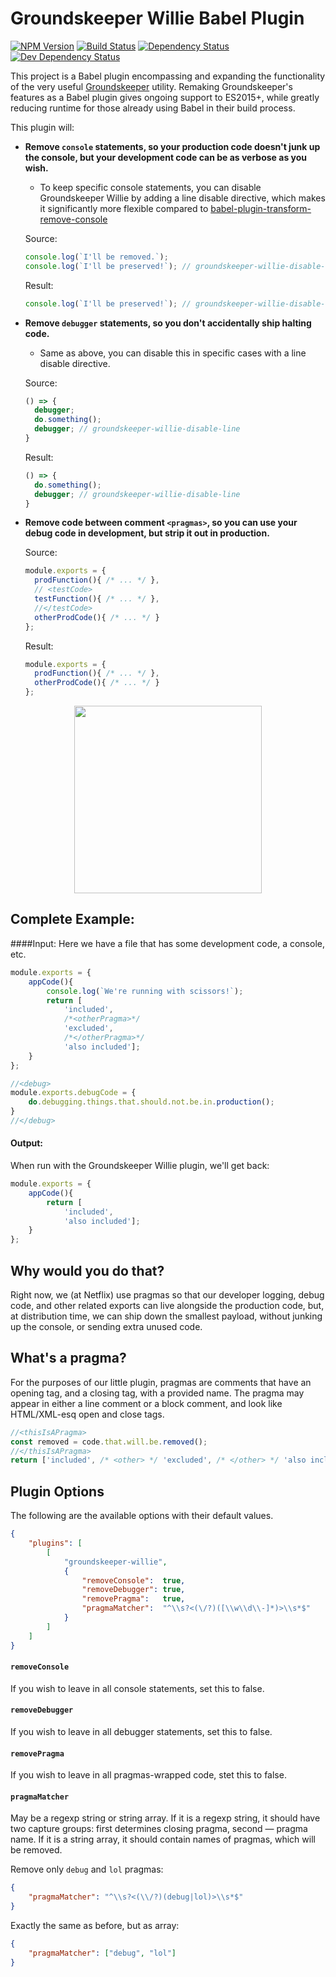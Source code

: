 Groundskeeper Willie Babel Plugin
====================================
[![NPM Version](https://badge.fury.io/js/babel-plugin-groundskeeper-willie.svg)](https://badge.fury.io/js/babel-plugin-groundskeeper-willie)
[![Build Status](https://travis-ci.org/betaorbust/babel-plugin-groundskeeper-willie.svg?branch=master)](https://travis-ci.org/betaorbust/babel-plugin-groundskeeper-willie)
[![Dependency Status](https://david-dm.org/betaorbust/babel-plugin-groundskeeper-willie/status.svg)](https://david-dm.org/betaorbust/babel-plugin-groundskeeper-willie/status.svg)
[![Dev Dependency Status](https://david-dm.org/betaorbust/babel-plugin-groundskeeper-willie/dev-status.svg)](https://david-dm.org/betaorbust/babel-plugin-groundskeeper-willie/dev-status.svg)


This project is a Babel plugin encompassing and expanding the functionality of the very useful [Groundskeeper](https://github.com/Couto/groundskeeper) utility. Remaking Groundskeeper's
features as a Babel plugin gives ongoing support to ES2015+, while greatly reducing runtime
for those already using Babel in their build process.

This plugin will:
- **Remove `console` statements, so your production code doesn't junk up the console,
but your development code can be as verbose as you wish.**
  - To keep specific console statements, you can disable Groundskeeper Willie by adding
  a line disable directive, which makes it significantly more flexible compared to [babel-plugin-transform-remove-console](https://github.com/babel/babel/tree/master/packages/babel-plugin-transform-remove-console)

  Source:
  ```javascript
  console.log(`I'll be removed.`);
  console.log(`I'll be preserved!`); // groundskeeper-willie-disable-line
  ```
  Result:
  ```javascript
  console.log(`I'll be preserved!`); // groundskeeper-willie-disable-line
  ```
- **Remove `debugger` statements, so you don't accidentally ship halting code.**
  - Same as above, you can disable this in specific cases with a line disable directive.

  Source:
  ```javascript
  () => {
    debugger;
    do.something();
    debugger; // groundskeeper-willie-disable-line
  }
  ```
  Result:
  ```javascript
  () => {
    do.something();
    debugger; // groundskeeper-willie-disable-line
  }
  ```
- **Remove code between comment `<pragmas>`, so you can use your debug code in development, but strip it out in production.**

  Source:
  ```javascript
  module.exports = {
    prodFunction(){ /* ... */ },
    // <testCode>
    testFunction(){ /* ... */ },
    //</testCode>
    otherProdCode(){ /* ... */ }
  };
  ```
  Result:
  ```javascript
  module.exports = {
    prodFunction(){ /* ... */ },
    otherProdCode(){ /* ... */ }
  };
  ```

<p align="center">
  <img align="center" width="300px" src="https://cloud.githubusercontent.com/assets/921683/17076208/7eae721c-5061-11e6-8afd-3071b0de4f70.gif" />
</p>

Complete Example:
-----------------
####Input:
Here we have a file that has some development code, a console, etc.
```javascript
module.exports = {
    appCode(){
        console.log(`We're running with scissors!`);
        return [
            'included',
            /*<otherPragma>*/
            'excluded',
            /*</otherPragma>*/
            'also included'];
    }
};

//<debug>
module.exports.debugCode = {
    do.debugging.things.that.should.not.be.in.production();
}
//</debug>
```

#### Output:
When run with the Groundskeeper Willie plugin, we'll get back:
```javascript
module.exports = {
    appCode(){
        return [
            'included',
            'also included'];
    }
};
```
## Why would you do that?
Right now, we (at Netflix) use pragmas so that our developer logging, debug code, and
other related exports can live alongside the production code, but, at distribution time,
we can ship down the smallest payload, without junking up the console, or sending extra
unused code.

## What's a pragma?
For the purposes of our little plugin, pragmas are comments that have an opening
tag, and a closing tag, with a provided name. The pragma may appear in either a line
comment or a block comment, and look like HTML/XML-esq open and close tags.

```javascript
//<thisIsAPragma>
const removed = code.that.will.be.removed();
//</thisIsAPragma>
return ['included', /* <other> */ 'excluded', /* </other> */ 'also included'];
```

## Plugin Options
The following are the available options with their default values.
```json
{
    "plugins": [
        [
            "groundskeeper-willie",
            {
                "removeConsole":  true,
                "removeDebugger": true,
                "removePragma":   true,
                "pragmaMatcher":  "^\\s?<(\/?)([\\w\\d\\-]*)>\\s*$"
            }
        ]
    ]
}
```
#### `removeConsole`
If you wish to leave in all console statements, set this to false.
#### `removeDebugger`
If you wish to leave in all debugger statements, set this to false.
#### `removePragma`
If you wish to leave in all pragmas-wrapped code, stet this to false.
#### `pragmaMatcher`
May be a regexp string or string array.
If it is a regexp string, it should have two capture groups: first determines closing pragma, second — pragma name.
If it is a string array, it should contain names of pragmas, which will be removed.

Remove only `debug` and `lol` pragmas:

````json
{
    "pragmaMatcher": "^\\s?<(\\/?)(debug|lol)>\\s*$"
}
````

Exactly the same as before, but as array:

````json
{
    "pragmaMatcher": ["debug", "lol"]
}
````
